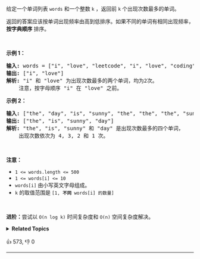 <p>给定一个单词列表&nbsp;<code>words</code>&nbsp;和一个整数 <code>k</code> ，返回前&nbsp;<code>k</code><em>&nbsp;</em>个出现次数最多的单词。</p>

<p>返回的答案应该按单词出现频率由高到低排序。如果不同的单词有相同出现频率， <strong>按字典顺序</strong> 排序。</p>

<p>&nbsp;</p>

<p><strong>示例 1：</strong></p>

<pre>
<strong>输入:</strong> words = ["i", "love", "leetcode", "i", "love", "coding"], k = 2
<strong>输出:</strong> ["i", "love"]
<strong>解析:</strong> "i" 和 "love" 为出现次数最多的两个单词，均为2次。
    注意，按字母顺序 "i" 在 "love" 之前。
</pre>

<p><strong>示例 2：</strong></p>

<pre>
<strong>输入:</strong> ["the", "day", "is", "sunny", "the", "the", "the", "sunny", "is", "is"], k = 4
<strong>输出:</strong> ["the", "is", "sunny", "day"]
<strong>解析:</strong> "the", "is", "sunny" 和 "day" 是出现次数最多的四个单词，
    出现次数依次为 4, 3, 2 和 1 次。
</pre>

<p>&nbsp;</p>

<p><strong>注意：</strong></p>

<ul> 
 <li><code>1 &lt;= words.length &lt;= 500</code></li> 
 <li><code>1 &lt;= words[i] &lt;= 10</code></li> 
 <li><code>words[i]</code>&nbsp;由小写英文字母组成。</li> 
 <li><code>k</code> 的取值范围是&nbsp;<code>[1, <strong>不同</strong> words[i] 的数量]</code></li> 
</ul>

<p>&nbsp;</p>

<p><strong>进阶：</strong>尝试以&nbsp;<code>O(n log k)</code> 时间复杂度和&nbsp;<code>O(n)</code> 空间复杂度解决。</p>

<details><summary><strong>Related Topics</strong></summary>字典树 | 哈希表 | 字符串 | 桶排序 | 计数 | 排序 | 堆（优先队列）</details><br>

<div>👍 573, 👎 0<span style='float: right;'></span></div>

<div id="labuladong"><hr>

</div>

